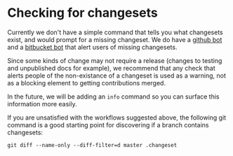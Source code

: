 # Checking for changesets

Currently we don't have a simple command that tells you what changesets exist, and would prompt for a missing changeset. We do have a [github bot]() and a [bitbucket bot]() that alert users of missing changesets.

Since some kinds of change may not require a release (changes to testing and unpublished docs for example), we recommend that any check that alerts people of the non-existance of a changeset is used as a warning, not as a blocking element to getting contributions merged.

In the future, we will be adding an `info` command so you can surface this information more easily.

If you are unsatisfied with the workflows suggested above, the following git command is a good starting point for discovering if a branch contains changesets:

`git diff --name-only --diff-filter=d master .changeset`
